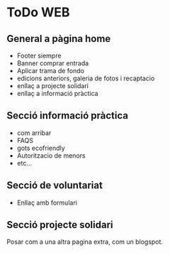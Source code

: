 # ToDo WEB

## General a pàgina home

* Footer siempre
* Banner comprar entrada
* Aplicar trama de fondo
* edicions anteriors, galeria de fotos i recaptacio
* enllaç a projecte solidari
* enllaç a informació pràctica

## Secció informació pràctica

* com arribar
* FAQS
* gots ecofriendly
* Autoritzacio de menors
* etc...

## Secció de voluntariat
* Enllaç amb formulari

## Secció projecte solidari

Posar com a una altra pagina extra, com un blogspot.

